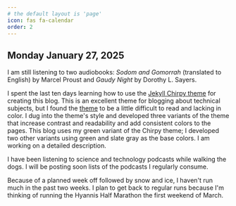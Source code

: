 ```yaml
---
# the default layout is 'page'
icon: fas fa-calendar
order: 2
---
```


## Monday January 27, 2025

I am still listening to two audiobooks: *Sodom and Gomorrah* (translated to English)
by Marcel Proust and *Gaudy Night* by Dorothy L. Sayers.

I spent the last ten days learning how to use the [Jekyll Chirpy
theme](https://github.com/cotes2020/jekyll-theme-chirpy) for creating this blog.
This is an excellent theme for blogging about technical subjects, but I found
the [theme](https://chirpy.cotes.page/) to be a little difficult to read and
lacking in color. I dug into the theme's style and developed three variants of
the theme that increase contrast and readability and add consistent colors to
the pages. This blog uses my green variant of the Chirpy theme; I developed
two other variants using green and slate gray as the base colors. I am
working on a detailed description.

I have been listening to science and technology podcasts while walking the
dogs. I will be posting soon lists of the podcasts I regularly consume. 

Because of a planned week off followed by snow and ice, I haven't run much in the
past two weeks. I plan to get back to regular runs because I'm thinking of
running the Hyannis Half Marathon the first weekend of March.
